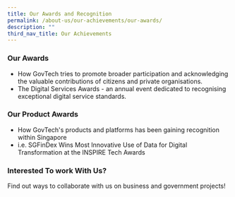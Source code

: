 ```yaml
---
title: Our Awards and Recognition
permalink: /about-us/our-achievements/our-awards/
description: ""
third_nav_title: Our Achievements
---
```

### **Our Awards**

- How GovTech tries to promote broader participation and acknowledging the valuable contributions of citizens and private organisations.
- The Digital Services Awards - an annual event dedicated to recognising exceptional digital service standards.

### **Our Product Awards**

- How GovTech's products and platforms has been gaining recognition within Singapore
-  i.e. SGFinDex Wins Most Innovative Use of Data for Digital Transformation at the INSPIRE Tech Awards

### **Interested To work With Us?**

Find out ways to collaborate with us on business and government projects!